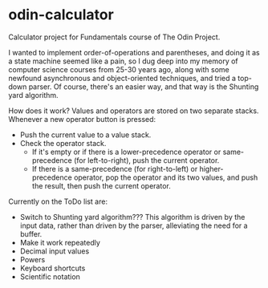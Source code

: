 # odin-calculator
Calculator project for Fundamentals course of The Odin Project.

I wanted to implement order-of-operations and parentheses, and doing it as a state machine seemed like a pain, so I dug deep into my memory of computer science courses from 25-30 years ago, along with some newfound asynchronous and object-oriented techniques, and tried a top-down parser.  Of course, there's an easier way, and that way is the Shunting yard algorithm.

How does it work?  Values and operators are stored on two separate stacks.  Whenever a new operator button is pressed:
* Push the current value to a value stack.
* Check the operator stack.
  * If it's empty or if there is a lower-precedence operator or same-precedence (for left-to-right), push the current operator.
  * If there is a same-precedence (for right-to-left) or higher-precedence operator, pop the operator and its two values, and push the result, then push the     current operator.

Currently on the ToDo list are:
* Switch to Shunting yard algorithm???
  This algorithm is driven by the input data, rather than driven by the parser, alleviating the need for a buffer.
* Make it work repeatedly
* Decimal input values
* Powers
* Keyboard shortcuts
* Scientific notation
